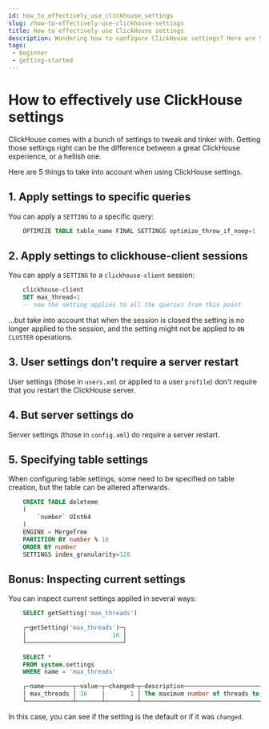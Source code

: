 ```yaml
---
id: how_to_effectively_use_clickhouse_settings
slug: /how-to-effectively-use-clickhouse-settings
title: How to effectively use ClickHouse settings
description: Wondering how to configure ClickHouse settings? Here are 5 tips to take into account when doing so.
tags: 
 - beginner
 - getting-started
---
```


# How to effectively use ClickHouse settings

ClickHouse comes with a bunch of settings to tweak and tinker with. Getting those settings right can be the difference between a great ClickHouse experience, or a hellish one.

Here are 5 things to take into account when using ClickHouse settings.

## 1. Apply settings to specific queries
You can apply a `SETTING` to a specific query:

```sql
    OPTIMIZE TABLE table_name FINAL SETTINGS optimize_throw_if_noop=1
```
## 2. Apply settings to clickhouse-client sessions
You can apply a ``SETTING`` to a ``clickhouse-client`` session:

```sql
    clickhouse-client
    SET max_thread=1
    -- now the setting applies to all the queries from this point
```
...but take into account that when the session is closed the setting is no longer applied to the session, and the setting might not be applied to ``ON CLUSTER`` operations.

## 3. User settings don't require a server restart 
User settings (those in ``users.xml`` or applied to a user ``profile``) don't require that you restart the ClickHouse server.

## 4. But server settings do
Server settings (those in ``config.xml``) do require a server restart.

## 5. Specifying table settings
When configuring table settings, some need to be specified on table creation, but the table can be altered afterwards.

```sql
    CREATE TABLE deleteme
    (
        `number` UInt64
    )
    ENGINE = MergeTree
    PARTITION BY number % 10
    ORDER BY number
    SETTINGS index_granularity=128
```
## Bonus: Inspecting current settings
You can inspect current settings applied in several ways:

```sql
    SELECT getSetting('max_threads')

    ┌─getSetting('max_threads')─┐
    │                        16 │
    └───────────────────────────┘
```

```sql
    SELECT *
    FROM system.settings
    WHERE name = 'max_threads'

    ┌─name────────┬─value─┬─changed─┬─description───────────────────────────────────────────────────────────────────────────────────────┬─min──┬─max──┬─readonly─┬─type───────┐
    │ max_threads │ 16    │       1 │ The maximum number of threads to execute the request. By default, it is determined automatically. │ ᴺᵁᴸᴸ │ ᴺᵁᴸᴸ │        0 │ MaxThreads │
    └─────────────┴───────┴─────────┴───────────────────────────────────────────────────────────────────────────────────────────────────┴──────┴──────┴──────────┴────────────┘
```

In this case, you can see if the setting is the default or if it was ``changed``.
